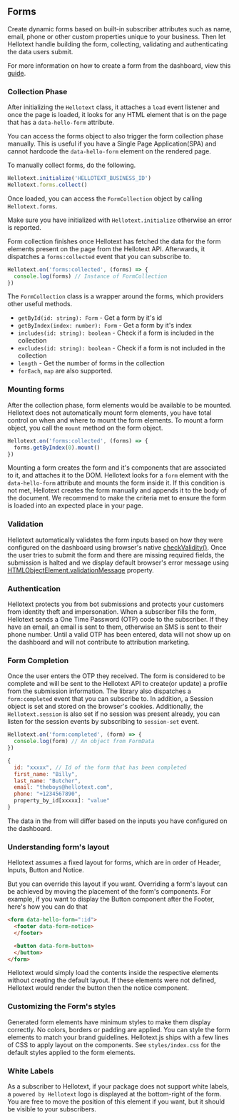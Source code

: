## Forms

Create dynamic forms based on built-in subscriber attributes such as name, email, phone or other custom properties unique to your business. 
Then let Hellotext handle building the form, collecting, validating and authenticating the data users submit. 

For more information on how to create a form from the dashboard, view this [guide](https://help.hellotext.com/forms).

### Collection Phase

After initializing the `Hellotext` class, it attaches a `load` event listener and once the page is loaded, 
it looks for any HTML element that is on the page that has a `data-hello-form` attribute. 

You can access the forms object to also trigger the form collection phase manually. 
This is useful if you have a Single Page Application(SPA) and cannot hardcode the `data-hello-form` element on the rendered page. 

To manually collect forms, do the following. 

```javascript
Hellotext.initialize('HELLOTEXT_BUSINESS_ID')
Hellotext.forms.collect()
```

Once loaded, you can access the `FormCollection` object by calling `Hellotext.forms`.

Make sure you have initialized with `Hellotext.initialize` otherwise an error is reported. 

Form collection finishes once Hellotext has fetched the data for the form elements present on the page from the Hellotext API.
Afterwards, it dispatches a `forms:collected` event that you can subscribe to. 

```javascript
Hellotext.on('forms:collected', (forms) => {
  console.log(forms) // Instance of FormCollection
})
```

The `FormCollection` class is a wrapper around the forms, which providers other useful methods. 

- `getById(id: string): Form` - Get a form by it's id
- `getByIndex(index: number): Form` - Get a form by it's index
- `includes(id: string): boolean` - Check if a form is included in the collection
- `excludes(id: string): boolean` - Check if a form is not included in the collection
- `length` - Get the number of forms in the collection
- `forEach`, `map` are also supported.

### Mounting forms

After the collection phase, form elements would be available to be mounted. Hellotext does not automatically mount form elements, 
you have total control on when and where to mount the form elements. To mount a form object, you call the `mount` method on the form object. 

```javascript
Hellotext.on('forms:collected', (forms) => {
  forms.getByIndex(0).mount()
})
```

Mounting a form creates the form and it's components that are associated to it, and attaches it to the DOM. 
Hellotext looks for a `form` element with the `data-hello-form` attribute and mounts the form inside it. 
If this condition is not met, Hellotext creates the form manually and appends it to the body of the document.
We recommend to make the criteria met to ensure the form is loaded into an expected place in your page.

### Validation

Hellotext automatically validates the form inputs based on how they were configured on the dashboard 
using browser's native [checkValidity()](https://developer.mozilla.org/en-US/docs/Web/API/HTMLSelectElement/checkValidity). 
Once the user tries to submit the form and there are missing required fields, 
the submission is halted and we display default browser's error message using [HTMLObjectElement.validationMessage](https://developer.mozilla.org/en-US/docs/Web/API/HTMLObjectElement/validationMessage) property.

### Authentication

Hellotext protects you from bot submissions and protects your customers from identity theft and impersonation. 
When a subscriber fills the form, Hellotext sends a One Time Password (OTP) code to the subscriber. If they have an email,
an email is sent to them, otherwise an SMS is sent to their phone number. 
Until a valid OTP has been entered, data will not show up on the dashboard and will not contribute to attribution marketing.

### Form Completion

Once the user enters the OTP they received. The form is considered to be complete and will be sent to the Hellotext API to create(or update) a profile from the submission information. 
The library also dispatches a `form:completed` event that you can subscribe to. In addition, a Session object is set and stored on the browser's cookies. 
Additionally, the `Hellotext.session` is also set if no session was present already, you can listen for the session events by subscribing to `session-set` event.

```javascript
Hellotext.on('form:completed', (form) => {
  console.log(form) // An object from FormData
})

{
  id: "xxxxx", // Id of the form that has been completed
  first_name: "Billy",
  last_name: "Butcher",
  email: "theboys@hellotext.com",
  phone: "+1234567890",
  property_by_id[xxxxx]: "value"
}
```     

The data in the from will differ based on the inputs you have configured on the dashboard.

### Understanding form's layout

Hellotext assumes a fixed layout for forms, which are in order of Header, Inputs, Button and Notice. 

But you can override this layout if you want. Overriding a form's layout can be achieved
by moving the placement of the form's components. For example, if you want to display the Button component after the Footer, here's how you can do that

```html
<form data-hello-form=":id">
  <footer data-form-notice>
  </footer>

  <button data-form-button>
  </button>
</form>
```

Hellotext would simply load the contents inside the respective elements without creating the default layout. 
If these elements were not defined, Hellotext would render the button then the notice component.

### Customizing the Form's styles

Generated form elements have minimum styles to make them display correctly. No colors, borders or padding are applied.
You can style the form elements to match your brand guidelines. Hellotext.js ships with a few lines of CSS to apply layout on the components.
See `styles/index.css` for the default styles applied to the form elements.

### White Labels

As a subscriber to Hellotext, if your package does not support white labels, a `powered by Hellotext` logo is displayed at the bottom-right of the form.
You are free to move the position of this element if you want, but it should be visible to your subscribers.
